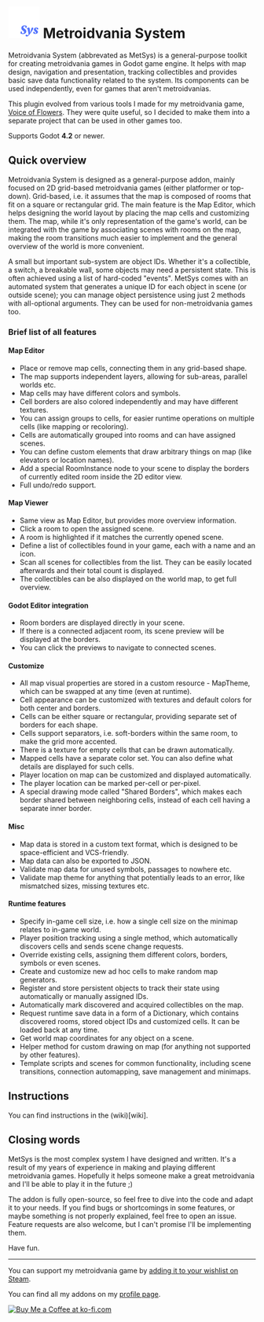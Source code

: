 # <img src="Media/Icon.png" width="64" height="64"> Metroidvania System

Metroidvania System (abbrevated as MetSys) is a general-purpose toolkit for creating metroidvania games in Godot game engine. It helps with map design, navigation and presentation, tracking collectibles and provides basic save data functionality related to the system. Its components can be used independently, even for games that aren't metroidvanias.

This plugin evolved from various tools I made for my metroidvania game, [Voice of Flowers](https://store.steampowered.com/app/2609560?utm_source=GitHub&utm_medium=README_TOP&utm_campaign=MetSys). They were quite useful, so I decided to make them into a separate project that can be used in other games too.

Supports Godot **4.2** or newer.

## Quick overview

Metroidvania System is designed as a general-purpose addon, mainly focused on 2D grid-based metroidvania games (either platformer or top-down). Grid-based, i.e. it assumes that the map is composed of rooms that fit on a square or rectangular grid. The main feature is the Map Editor, which helps designing the world layout by placing the map cells and customizing them. The map, while it's only representation of the game's world, can be integrated with the game by associating scenes with rooms on the map, making the room transitions much easier to implement and the general overview of the world is more convenient.

A small but important sub-system are object IDs. Whether it's a collectible, a switch, a breakable wall, some objects may need a persistent state. This is often achieved using a list of hard-coded "events". MetSys comes with an automated system that generates a unique ID for each object in scene (or outside scene); you can manage object persistence using just 2 methods with all-optional arguments. They can be used for non-metroidvania games too.

### Brief list of all features

#### Map Editor

- Place or remove map cells, connecting them in any grid-based shape.
- The map supports independent layers, allowing for sub-areas, parallel worlds etc.
- Map cells may have different colors and symbols.
- Cell borders are also colored independently and may have different textures.
- You can assign groups to cells, for easier runtime operations on multiple cells (like mapping or recoloring).
- Cells are automatically grouped into rooms and can have assigned scenes.
- You can define custom elements that draw arbitrary things on map (like elevators or location names).
- Add a special RoomInstance node to your scene to display the borders of currently edited room inside the 2D editor view.
- Full undo/redo support.

#### Map Viewer

- Same view as Map Editor, but provides more overview information.
- Click a room to open the assigned scene.
- A room is highlighted if it matches the currently opened scene.
- Define a list of collectibles found in your game, each with a name and an icon.
- Scan all scenes for collectibles from the list. They can be easily located afterwards and their total count is displayed.
- The collectibles can be also displayed on the world map, to get full overview.

#### Godot Editor integration

- Room borders are displayed directly in your scene.
- If there is a connected adjacent room, its scene preview will be displayed at the borders.
- You can click the previews to navigate to connected scenes.

#### Customize

- All map visual properties are stored in a custom resource - MapTheme, which can be swapped at any time (even at runtime).
- Cell appearance can be customized with textures and default colors for both center and borders.
- Cells can be either square or rectangular, providing separate set of borders for each shape.
- Cells support separators, i.e. soft-borders within the same room, to make the grid more accented.
- There is a texture for empty cells that can be drawn automatically.
- Mapped cells have a separate color set. You can also define what details are displayed for such cells.
- Player location on map can be customized and displayed automatically.
- The player location can be marked per-cell or per-pixel.
- A special drawing mode called "Shared Borders", which makes each border shared between neighboring cells, instead of each cell having a separate inner border.

#### Misc

- Map data is stored in a custom text format, which is designed to be space-efficient and VCS-friendly.
- Map data can also be exported to JSON.
- Validate map data for unused symbols, passages to nowhere etc.
- Validate map theme for anything that potentially leads to an error, like mismatched sizes, missing textures etc.

#### Runtime features

- Specify in-game cell size, i.e. how a single cell size on the minimap relates to in-game world.
- Player position tracking using a single method, which automatically discovers cells and sends scene change requests.
- Override existing cells, assigning them different colors, borders, symbols or even scenes.
- Create and customize new ad hoc cells to make random map generators.
- Register and store persistent objects to track their state using automatically or manually assigned IDs.
- Automatically mark discovered and acquired collectibles on the map.
- Request runtime save data in a form of a Dictionary, which contains discovered rooms, stored object IDs and customized cells. It can be loaded back at any time.
- Get world map coordinates for any object on a scene.
- Helper method for custom drawing on map (for anything not supported by other features).
- Template scripts and scenes for common functionality, including scene transitions, connection automapping, save management and minimaps.

## Instructions

You can find instructions in the (wiki)[wiki].

## Closing words

MetSys is the most complex system I have designed and written. It's a result of my years of experience in making and playing different metroidvania games. Hopefully it helps someone make a great metroidvania and I'll be able to play it in the future ;)

The addon is fully open-source, so feel free to dive into the code and adapt it to your needs. If you find bugs or shortcomings in some features, or maybe something is not properly explained, feel free to open an issue. Feature requests are also welcome, but I can't promise I'll be implementing them.

Have fun.

___
You can support my metroidvania game by [adding it to your wishlist on Steam](https://store.steampowered.com/app/2609560?utm_source=GitHub&utm_medium=README&utm_campaign=MetSys#game_area_purchase).

You can find all my addons on my [profile page](https://github.com/KoBeWi).

<a href='https://ko-fi.com/W7W7AD4W4' target='_blank'><img height='36' style='border:0px;height:36px;' src='https://cdn.ko-fi.com/cdn/kofi1.png?v=3' border='0' alt='Buy Me a Coffee at ko-fi.com' /></a>
